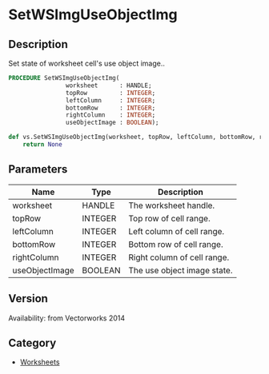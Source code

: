 # SetWSImgUseObjectImg

## Description
Set state of worksheet cell's use object image..

```pascal
PROCEDURE SetWSImgUseObjectImg(
				worksheet      : HANDLE;
				topRow         : INTEGER;
				leftColumn     : INTEGER;
				bottomRow      : INTEGER;
				rightColumn    : INTEGER;
				useObjectImage : BOOLEAN);
```

```python
def vs.SetWSImgUseObjectImg(worksheet, topRow, leftColumn, bottomRow, rightColumn, useObjectImage):
    return None
```

## Parameters
|Name|Type|Description|
|---|---|---|
|worksheet|HANDLE|The worksheet handle.|
|topRow|INTEGER|Top row of cell range.|
|leftColumn|INTEGER|Left column of cell range.|
|bottomRow|INTEGER|Bottom row of cell range.|
|rightColumn|INTEGER|Right column of cell range.|
|useObjectImage|BOOLEAN|The use object image state.|

## Version
Availability: from Vectorworks 2014

## Category
* [Worksheets](../Categories/Worksheets.md)
